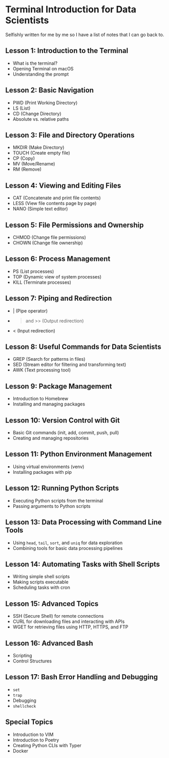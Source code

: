 # Terminal Introduction for Data Scientists

Selfishly written for me by me so I have a list of notes that I can go back to.

## Lesson 1: Introduction to the Terminal
- What is the terminal?
- Opening Terminal on macOS
- Understanding the prompt

## Lesson 2: Basic Navigation
- PWD (Print Working Directory)
- LS (List)
- CD (Change Directory)
- Absolute vs. relative paths

## Lesson 3: File and Directory Operations
- MKDIR (Make Directory)
- TOUCH (Create empty file)
- CP (Copy)
- MV (Move/Rename)
- RM (Remove)

## Lesson 4: Viewing and Editing Files
- CAT (Concatenate and print file contents)
- LESS (View file contents page by page)
- NANO (Simple text editor)

## Lesson 5: File Permissions and Ownership
- CHMOD (Change file permissions)
- CHOWN (Change file ownership)

## Lesson 6: Process Management
- PS (List processes)
- TOP (Dynamic view of system processes)
- KILL (Terminate processes)

## Lesson 7: Piping and Redirection
- | (Pipe operator)
- > and >> (Output redirection)
- < (Input redirection)

## Lesson 8: Useful Commands for Data Scientists
- GREP (Search for patterns in files)
- SED (Stream editor for filtering and transforming text)
- AWK (Text processing tool)

## Lesson 9: Package Management
- Introduction to Homebrew
- Installing and managing packages

## Lesson 10: Version Control with Git
- Basic Git commands (init, add, commit, push, pull)
- Creating and managing repositories

## Lesson 11: Python Environment Management
- Using virtual environments (venv)
- Installing packages with pip

## Lesson 12: Running Python Scripts
- Executing Python scripts from the terminal
- Passing arguments to Python scripts

## Lesson 13: Data Processing with Command Line Tools
- Using `head`, `tail`, `sort`, and `uniq` for data exploration
- Combining tools for basic data processing pipelines

## Lesson 14: Automating Tasks with Shell Scripts
- Writing simple shell scripts
- Making scripts executable
- Scheduling tasks with cron

## Lesson 15: Advanced Topics
- SSH (Secure Shell) for remote connections
- CURL for downloading files and interacting with APIs
- WGET for retrieving files using HTTP, HTTPS, and FTP

## Lesson 16: Advanced Bash
- Scripting
- Control Structures

## Lesson 17: Bash Error Handling and Debugging

- `set`
- `trap`
- Debugging
- `shellcheck`

## Special Topics
- Introduction to VIM
- Introduction to Poetry
- Creating Python CLIs with Typer
- Docker
